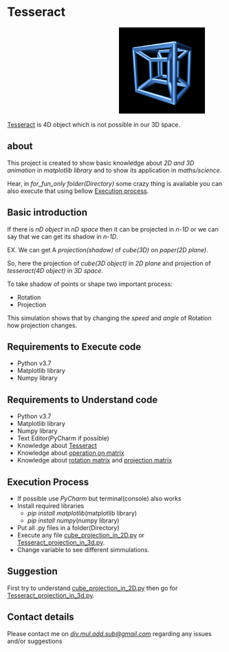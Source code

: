 # Tesseract

<p>
   &nbsp;&nbsp;&nbsp;&nbsp;&nbsp;&nbsp;&nbsp;&nbsp;&nbsp;&nbsp;&nbsp;&nbsp;&nbsp;&nbsp;&nbsp;&nbsp;&nbsp;&nbsp;&nbsp;&nbsp;&nbsp;&nbsp;&nbsp;&nbsp; &nbsp;&nbsp;&nbsp;&nbsp;&nbsp;&nbsp;&nbsp;&nbsp;&nbsp;&nbsp;&nbsp;&nbsp;&nbsp;&nbsp;&nbsp;&nbsp;&nbsp;&nbsp;&nbsp;&nbsp;&nbsp;&nbsp;&nbsp;&nbsp;&nbsp;&nbsp;&nbsp;&nbsp;&nbsp;&nbsp;&nbsp; &nbsp;&nbsp;&nbsp;&nbsp;&nbsp;&nbsp;&nbsp;&nbsp;
  <img src="/Tesseract.gif" width="200">
  
</p>

[Tesseract](https://en.wikipedia.org/wiki/Tesseract) is 4D object which is not possible in our 3D space.

## about

This project is created to show basic knowledge about *2D and 3D animation* in *matplotlib library* and to show its application in *maths/science*.

Hear, in *for_fun_only folder(Directory)* some crazy thing is available you can also execute that using bellow [Execution process](#Execution-Process).

## Basic introduction

If there is *nD object* in *nD space* then it can be projected in *n-1D* or we can say that we can get its shadow in *n-1D*.

EX. We can get A *projection(shadow)* of *cube(3D)* on *paper(2D plane)*.

So, here the projection of *cube(3D object)* in *2D plane* and projection of *tesseract(4D object)* in *3D space*.

To take shadow of points or shape two important process:
  - Rotation
  - Projection
  
This simulation shows that by changing the *speed* and *angle* of Rotation how projection changes.

## Requirements to Execute code
- Python v3.7
- Matplotlib library
- Numpy library

## Requirements to Understand code
- Python v3.7
- Matplotlib library
- Numpy library
- Text Editor(PyCharm if possible)
- Knowledge about [Tesseract](https://en.wikipedia.org/wiki/Tesseract)
- Knowledge about [operation on matrix](https://en.wikipedia.org/wiki/Matrix_(mathematics)#Basic_operations)
- Knowledge about [rotation matrix](https://en.wikipedia.org/wiki/Rotation_matrix) and [projection matrix](https://en.wikipedia.org/wiki/Projection_matrix)

## Execution Process
- If possible use *PyCharm* but terminal(console) also works
- Install required libraries
  - *pip install matplotlib*(matplotlib library)
  - *pip install numpy*(numpy library)
- Put all .py files in a folder(Directory)
- Execute any file [cube_projection_in_2D.py](cube_projection_in_2D.py) or [Tesseract_projection_in_3d.py](Tesseract_projection_in_3d.py).
- Change variable to see different simmulations.

## Suggestion
First try to understand [cube_projection_in_2D.py](cube_projection_in_2D.py) then go for [Tesseract_projection_in_3d.py](Tesseract_projection_in_3d.py).
 
## Contact details
Please contact me on *div.mul.add.sub@gmail.com* regarding any issues and/or suggestions

